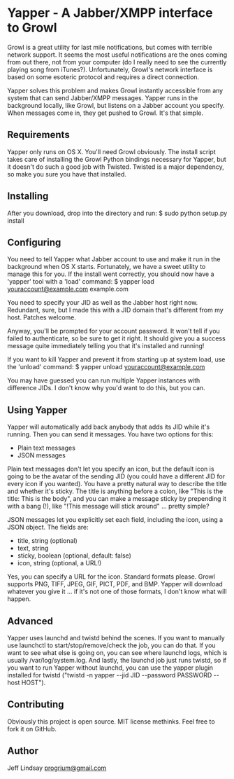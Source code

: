 Yapper - A Jabber/XMPP interface to Growl
=========================================

Growl is a great utility for last mile notifications, but comes with terrible network support. It seems the most useful notifications are the ones coming from out there, not from your computer (do I really need to see the currently playing song from iTunes?). Unfortunately, Growl's network interface is based on some esoteric protocol and requires a direct connection. 

Yapper solves this problem and makes Growl instantly accessible from any system that can send Jabber/XMPP messages. Yapper runs in the background locally, like Growl, but listens on a Jabber account you specify. When messages come in, they get pushed to Growl. It's that simple.  

Requirements
------------

Yapper only runs on OS X. You'll need Growl obviously. The install script takes care of installing the Growl Python bindings necessary for Yapper, but it doesn't do such a good job with Twisted. Twisted is a major dependency, so make you sure you have that installed. 

Installing
----------

After you download, drop into the directory and run:
    $ sudo python setup.py install
    
Configuring
-----------

You need to tell Yapper what Jabber account to use and make it run in the background when OS X starts. Fortunately, we have a sweet utility to manage this for you. If the install went correctly, you should now have a 'yapper' tool with a 'load' command:
    $ yapper load youraccount@example.com example.com

You need to specify your JID as well as the Jabber host right now. Redundant, sure, but I made this with a JID domain that's different from my host. Patches welcome.

Anyway, you'll be prompted for your account password. It won't tell if you failed to authenticate, so be sure to get it right. It should give you a success message quite immediately telling you that it's installed and running!

If you want to kill Yapper and prevent it from starting up at system load, use the 'unload' command:
    $ yapper unload youraccount@example.com

You may have guessed you can run multiple Yapper instances with difference JIDs. I don't know why you'd want to do this, but you can. 

Using Yapper
------------

Yapper will automatically add back anybody that adds its JID while it's running. Then you can send it messages. You have two options for this:

 * Plain text messages
 * JSON messages

Plain text messages don't let you specify an icon, but the default icon is going to be the avatar of the sending JID (you could have a different JID for every icon if you wanted). You have a pretty natural way to describe the title and whether it's sticky. The title is anything before a colon, like "This is the title: This is the body", and you can make a message sticky by prepending it with a bang (!), like "!This message will stick around" ... pretty simple?

JSON messages let you explicitly set each field, including the icon, using a JSON object. The fields are:

 * title, string (optional)
 * text, string
 * sticky, boolean (optional, default: false)
 * icon, string (optional, a URL!)

Yes, you can specify a URL for the icon. Standard formats please. Growl supports PNG, TIFF, JPEG, GIF, PICT, PDF, and BMP. Yapper will download whatever you give it ... if it's not one of those formats, I don't know what will happen.

Advanced
--------

Yapper uses launchd and twistd behind the scenes. If you want to manually use launchctl to start/stop/remove/check the job, you can do that. If you want to see what else is going on, you can see where launchd logs, which is usually /var/log/system.log. And lastly, the launchd job just runs twistd, so if you want to run Yapper without launchd, you can use the yapper plugin installed for twistd ("twistd -n yapper --jid JID --password PASSWORD --host HOST").

Contributing
------------

Obviously this project is open source. MIT license methinks. Feel free to fork it on GitHub.

Author
------

Jeff Lindsay <progrium@gmail.com>